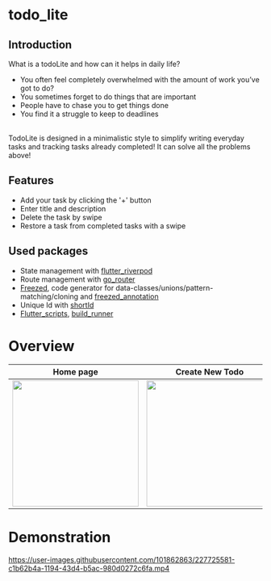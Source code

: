 # todo_lite
## Introduction
What is a todoLite and how can it helps in daily life?

- You often feel completely overwhelmed with the amount of work you’ve got to do?
- You sometimes forget to do things that are important
- People have to chase you to get things done
- You find it a struggle to keep to deadlines<br></br>

TodoLite is designed in a minimalistic style to simplify writing everyday tasks and tracking tasks already completed! It can solve all the problems above!
## Features
- Add your task by clicking the '+' button
- Enter title and description
- Delete the task by swipe
- Restore a task from completed tasks with a swipe
## Used packages
- State management with [flutter_riverpod](https://pub.dev/packages/flutter_riverpod)
- Route management with [go_router](https://pub.dev/packages/go_router)
- [Freezed](https://pub.dev/packages/freezed), code generator for data-classes/unions/pattern-matching/cloning and [freezed_annotation](https://pub.dev/packages/freezed_annotation)
- Unique Id with [shortId](https://pub.dev/packages/shortid)
- [Flutter_scripts](https://pub.dev/packages/flutter_scripts), [build_runner](https://pub.dev/packages/build_runner)
# Overview
| Home page | Create New Todo | Completed todos | Edit Todo | Dark mode |
|-----------|---------------|-------------|----------|-----------|
|<img src="https://user-images.githubusercontent.com/101862863/226389604-5ece1f94-ab46-45fb-ac60-126ed899da57.png" width="250">|<img src="https://user-images.githubusercontent.com/101862863/226389626-e1ef3f9c-6437-45d1-bfbc-5188d06e089b.png" width="250">|<img src="https://user-images.githubusercontent.com/101862863/226389669-67bf5a57-609b-4429-ab9b-2c4df69d71d5.png" width="250">|<img src="https://user-images.githubusercontent.com/101862863/226389650-2111a3d2-bb94-454e-9003-fd8defd62c74.png" width="250">|<img src="https://user-images.githubusercontent.com/101862863/226390133-3819f848-1e6c-4b2d-9544-90850fce383b.png" width="250">
# Demonstration


https://user-images.githubusercontent.com/101862863/227725581-c1b62b4a-1194-43d4-b5ac-980d0272c6fa.mp4


